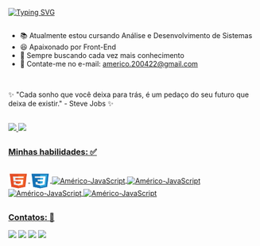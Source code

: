 <a href="https://git.io/typing-svg"><img src="https://readme-typing-svg.demolab.com?font=Fira+Code&pause=1000&color=6E6E6E&random=false&width=600&lines=Ol%C3%A1%2C+meu+nome+%C3%A9+Am%C3%A9rico+Rodrigues;Seja+muito+bem-vindo+ao+meu+perfil+no+GitHub+!" alt="Typing SVG" /></a> 
##

- 📚 Atualmente estou cursando Análise e Desenvolvimento de Sistemas 
- 😆 Apaixonado por Front-End
- 👏 Sempre buscando cada vez mais conhecimento
- 📧 Contate-me no e-mail: americo.200422@gmail.com
<br>

✨ "Cada sonho que você deixa para trás, é um pedaço do seu futuro que deixa de existir." - Steve Jobs ✨
##
<div>
  <a href="https://github.com/americorodrigues25">
    <img height="180em" src="https://github-readme-stats.vercel.app/api?username=americorodrigues25&show_icons=true&theme=dracula&include_all_commits=true&count_private=true"/>
    <img height="180em" src="https://github-readme-stats.vercel.app/api/top-langs/?username=americorodrigues25&layout=compact&langs_count=16&theme=dracula"/>
</div>  
    
##
### Minhas habilidades: ✅ 
<div style="display: inline_block"><br>
  <img align="center" alt="Américo-HTML" height="30" width="40" src="https://raw.githubusercontent.com/devicons/devicon/master/icons/html5/html5-original.svg">
  <img align="center" alt="Américo-CSS" height="30" width="40" src="https://raw.githubusercontent.com/devicons/devicon/master/icons/css3/css3-original.svg">
<img align="center" alt=Américo-JavaScript height="30" width="40" src="https://cdn.jsdelivr.net/gh/devicons/devicon/icons/javascript/javascript-original.svg">
  <img align="center" alt=Américo-JavaScript height="30" width="40" src="https://cdn.jsdelivr.net/gh/devicons/devicon/icons/github/github-original.svg">
  <img align="center" alt=Américo-JavaScript height="30" width="40" src="https://cdn.jsdelivr.net/gh/devicons/devicon/icons/python/python-original.svg">
<img align="center" alt=Américo-JavaScript height="30" width="40"  src="https://cdn.jsdelivr.net/gh/devicons/devicon/icons/figma/figma-original.svg">
</div>

##

### Contatos: 📲

<div>
  <a href="https://wa.me/+5511964166962?" target="_blank"><img src="https://img.shields.io/badge/WhatsApp-25D366?style=for-the-badge&logo=whatsapp&logoColor=white"></a>
  <a href="https://instagram.com/_americorodrigues" target="blank"><img src="https://img.shields.io/badge/Instagram-E4405F?style=for-the-badge&logo=instagram&logoColor=white"></a>
    <a href="https://www.linkedin.com/in/americo-rodrigues-19741a10b/" target="blank"><img src="https://img.shields.io/badge/LinkedIn-0077B5?style=for-the-badge&logo=linkedin&logoColor=white"></a>
  <a href="malito:americo.200422@gmail.com" target="blank"><img src="https://img.shields.io/badge/Gmail-D14836?style=for-the-badge&logo=gmail&logoColor=white"</a>
</div>

